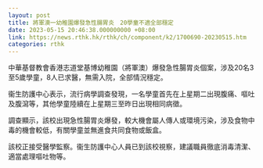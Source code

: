```yaml
---
layout: post
title: 將軍澳一幼稚園爆發急性腸胃炎　20學童不適全部穩定
date: 2023-05-15 20:46:38.000000000 +08:00
link: https://news.rthk.hk/rthk/ch/component/k2/1700690-20230515.htm
categories: rthk
---
```


中華基督教會香港志道堂基博幼稚園（將軍澳）爆發急性腸胃炎個案，涉及20名3至5歲學童，8人已求醫，無需入院，全部情況穩定。

衞生防護中心表示，流行病學調查發現，一名學童首先在上星期二出現腹痛、嘔吐及腹瀉等，其他學童陸續在上星期三至昨日出現相同病徵。

調查顯示，該校出現急性腸胃炎爆發，較大機會屬人傳人或環境污染，涉及食物中毒的機會較低，有關學童並無進食共同食物或飯盒。

該校正接受醫學監察。衞生防護中心人員已到該校視察，建議職員徹底消毒清潔、適當處理嘔吐物等。
